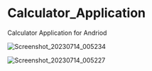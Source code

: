 # Calculator_Application
Calculator Application for Andriod

![Screenshot_20230714_005234](https://github.com/MahdiHaeri/Calculator_Application/assets/73737391/b57ba73f-ebcf-42ab-9e09-7a2991832dc1)

![Screenshot_20230714_005227](https://github.com/MahdiHaeri/Calculator_Application/assets/73737391/05d408f3-421d-47c1-830b-87ef8d873c73)
